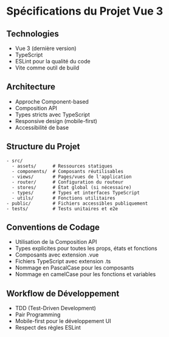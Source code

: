 # Spécifications du Projet Vue 3

## Technologies
- Vue 3 (dernière version)
- TypeScript
- ESLint pour la qualité du code
- Vite comme outil de build

## Architecture
- Approche Component-based
- Composition API
- Types stricts avec TypeScript
- Responsive design (mobile-first)
- Accessibilité de base

## Structure du Projet
```
- src/
  - assets/      # Ressources statiques
  - components/  # Composants réutilisables
  - views/       # Pages/vues de l'application
  - router/      # Configuration du routeur
  - stores/      # État global (si nécessaire)
  - types/       # Types et interfaces TypeScript
  - utils/       # Fonctions utilitaires
- public/        # Fichiers accessibles publiquement
- tests/         # Tests unitaires et e2e
```

## Conventions de Codage
- Utilisation de la Composition API
- Types explicites pour toutes les props, états et fonctions
- Composants avec extension .vue
- Fichiers TypeScript avec extension .ts
- Nommage en PascalCase pour les composants
- Nommage en camelCase pour les fonctions et variables

## Workflow de Développement
- TDD (Test-Driven Development)
- Pair Programming
- Mobile-first pour le développement UI
- Respect des règles ESLint 